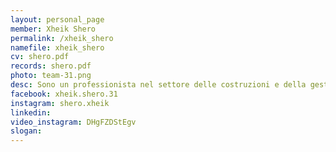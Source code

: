 ```yaml
---
layout: personal_page
member: Xheik Shero
permalink: /xheik_shero
namefile: xheik_shero
cv: shero.pdf
records: shero.pdf
photo: team-31.png
desc: Sono un professionista nel settore delle costruzioni e della gestione aziendale, con una solida esperienza nell’amministrazione, nella gestione di progetti e nell’organizzazione di eventi. Mi impegno attivamente nella promozione dell’integrazione e della partecipazione delle comunità locali, con un’attenzione particolare alla comunità albanese e al mondo dello sport.
facebook: xheik.shero.31
instagram: shero.xheik
linkedin: 
video_instagram: DHgFZDStEgv
slogan: 
---
```

